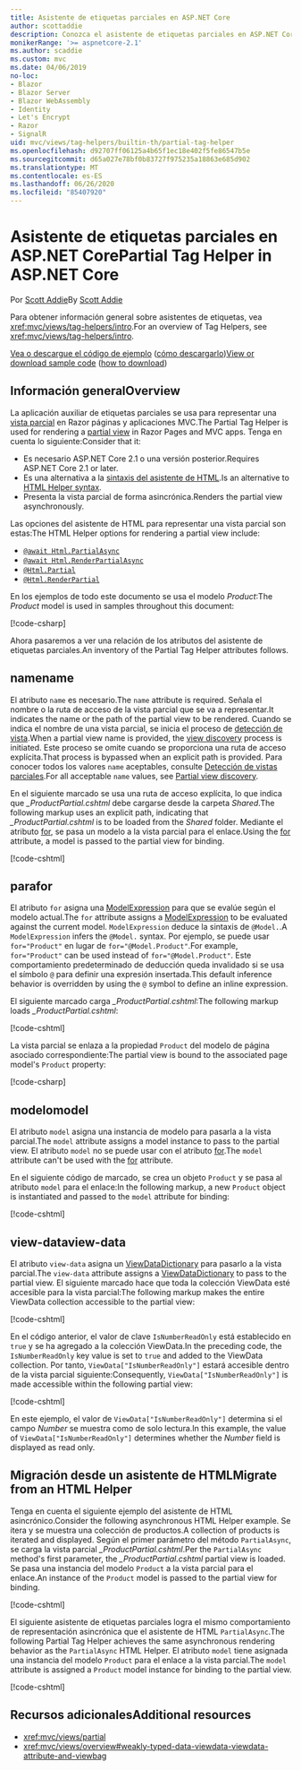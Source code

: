 ```yaml
---
title: Asistente de etiquetas parciales en ASP.NET Core
author: scottaddie
description: Conozca el asistente de etiquetas parciales en ASP.NET Core y el rol que desempeña cada uno de sus atributos a la hora de representar una vista parcial.
monikerRange: '>= aspnetcore-2.1'
ms.author: scaddie
ms.custom: mvc
ms.date: 04/06/2019
no-loc:
- Blazor
- Blazor Server
- Blazor WebAssembly
- Identity
- Let's Encrypt
- Razor
- SignalR
uid: mvc/views/tag-helpers/builtin-th/partial-tag-helper
ms.openlocfilehash: d92707ff06125a4b65f1ec18e402f5fe86547b5e
ms.sourcegitcommit: d65a027e78bf0b83727f975235a18863e685d902
ms.translationtype: MT
ms.contentlocale: es-ES
ms.lasthandoff: 06/26/2020
ms.locfileid: "85407920"
---
```

# <a name="partial-tag-helper-in-aspnet-core"></a><span data-ttu-id="351bb-103">Asistente de etiquetas parciales en ASP.NET Core</span><span class="sxs-lookup"><span data-stu-id="351bb-103">Partial Tag Helper in ASP.NET Core</span></span>

<span data-ttu-id="351bb-104">Por [Scott Addie](https://github.com/scottaddie)</span><span class="sxs-lookup"><span data-stu-id="351bb-104">By [Scott Addie](https://github.com/scottaddie)</span></span>

<span data-ttu-id="351bb-105">Para obtener información general sobre asistentes de etiquetas, vea <xref:mvc/views/tag-helpers/intro>.</span><span class="sxs-lookup"><span data-stu-id="351bb-105">For an overview of Tag Helpers, see <xref:mvc/views/tag-helpers/intro>.</span></span>

<span data-ttu-id="351bb-106">[Vea o descargue el código de ejemplo](https://github.com/dotnet/AspNetCore.Docs/tree/master/aspnetcore/mvc/views/tag-helpers/built-in/samples) ([cómo descargarlo](xref:index#how-to-download-a-sample))</span><span class="sxs-lookup"><span data-stu-id="351bb-106">[View or download sample code](https://github.com/dotnet/AspNetCore.Docs/tree/master/aspnetcore/mvc/views/tag-helpers/built-in/samples) ([how to download](xref:index#how-to-download-a-sample))</span></span>

## <a name="overview"></a><span data-ttu-id="351bb-107">Información general</span><span class="sxs-lookup"><span data-stu-id="351bb-107">Overview</span></span>

<span data-ttu-id="351bb-108">La aplicación auxiliar de etiquetas parciales se usa para representar una [vista parcial](xref:mvc/views/partial) en Razor páginas y aplicaciones MVC.</span><span class="sxs-lookup"><span data-stu-id="351bb-108">The Partial Tag Helper is used for rendering a [partial view](xref:mvc/views/partial) in Razor Pages and MVC apps.</span></span> <span data-ttu-id="351bb-109">Tenga en cuenta lo siguiente:</span><span class="sxs-lookup"><span data-stu-id="351bb-109">Consider that it:</span></span>

* <span data-ttu-id="351bb-110">Es necesario ASP.NET Core 2.1 o una versión posterior.</span><span class="sxs-lookup"><span data-stu-id="351bb-110">Requires ASP.NET Core 2.1 or later.</span></span>
* <span data-ttu-id="351bb-111">Es una alternativa a la [sintaxis del asistente de HTML](xref:mvc/views/partial#reference-a-partial-view).</span><span class="sxs-lookup"><span data-stu-id="351bb-111">Is an alternative to [HTML Helper syntax](xref:mvc/views/partial#reference-a-partial-view).</span></span>
* <span data-ttu-id="351bb-112">Presenta la vista parcial de forma asincrónica.</span><span class="sxs-lookup"><span data-stu-id="351bb-112">Renders the partial view asynchronously.</span></span>

<span data-ttu-id="351bb-113">Las opciones del asistente de HTML para representar una vista parcial son estas:</span><span class="sxs-lookup"><span data-stu-id="351bb-113">The HTML Helper options for rendering a partial view include:</span></span>

* [`@await Html.PartialAsync`](/dotnet/api/microsoft.aspnetcore.mvc.rendering.htmlhelperpartialextensions.partialasync)
* [`@await Html.RenderPartialAsync`](/dotnet/api/microsoft.aspnetcore.mvc.rendering.htmlhelperpartialextensions.renderpartialasync)
* [`@Html.Partial`](/dotnet/api/microsoft.aspnetcore.mvc.rendering.htmlhelperpartialextensions.partial)
* [`@Html.RenderPartial`](/dotnet/api/microsoft.aspnetcore.mvc.rendering.htmlhelperpartialextensions.renderpartial)

<span data-ttu-id="351bb-114">En los ejemplos de todo este documento se usa el modelo *Product*:</span><span class="sxs-lookup"><span data-stu-id="351bb-114">The *Product* model is used in samples throughout this document:</span></span>

[!code-csharp[](samples/TagHelpersBuiltIn/Models/Product.cs)]

<span data-ttu-id="351bb-115">Ahora pasaremos a ver una relación de los atributos del asistente de etiquetas parciales.</span><span class="sxs-lookup"><span data-stu-id="351bb-115">An inventory of the Partial Tag Helper attributes follows.</span></span>

## <a name="name"></a><span data-ttu-id="351bb-116">name</span><span class="sxs-lookup"><span data-stu-id="351bb-116">name</span></span>

<span data-ttu-id="351bb-117">El atributo `name` es necesario.</span><span class="sxs-lookup"><span data-stu-id="351bb-117">The `name` attribute is required.</span></span> <span data-ttu-id="351bb-118">Señala el nombre o la ruta de acceso de la vista parcial que se va a representar.</span><span class="sxs-lookup"><span data-stu-id="351bb-118">It indicates the name or the path of the partial view to be rendered.</span></span> <span data-ttu-id="351bb-119">Cuando se indica el nombre de una vista parcial, se inicia el proceso de [detección de vista](xref:mvc/views/overview#view-discovery).</span><span class="sxs-lookup"><span data-stu-id="351bb-119">When a partial view name is provided, the [view discovery](xref:mvc/views/overview#view-discovery) process is initiated.</span></span> <span data-ttu-id="351bb-120">Este proceso se omite cuando se proporciona una ruta de acceso explícita.</span><span class="sxs-lookup"><span data-stu-id="351bb-120">That process is bypassed when an explicit path is provided.</span></span> <span data-ttu-id="351bb-121">Para conocer todos los valores `name` aceptables, consulte [Detección de vistas parciales](xref:mvc/views/partial#partial-view-discovery).</span><span class="sxs-lookup"><span data-stu-id="351bb-121">For all acceptable `name` values, see [Partial view discovery](xref:mvc/views/partial#partial-view-discovery).</span></span>

<span data-ttu-id="351bb-122">En el siguiente marcado se usa una ruta de acceso explícita, lo que indica que *_ProductPartial.cshtml* debe cargarse desde la carpeta *Shared*.</span><span class="sxs-lookup"><span data-stu-id="351bb-122">The following markup uses an explicit path, indicating that *_ProductPartial.cshtml* is to be loaded from the *Shared* folder.</span></span> <span data-ttu-id="351bb-123">Mediante el atributo [for](#for), se pasa un modelo a la vista parcial para el enlace.</span><span class="sxs-lookup"><span data-stu-id="351bb-123">Using the [for](#for) attribute, a model is passed to the partial view for binding.</span></span>

[!code-cshtml[](samples/TagHelpersBuiltIn/Pages/Product.cshtml?name=snippet_Name)]

## <a name="for"></a><span data-ttu-id="351bb-124">para</span><span class="sxs-lookup"><span data-stu-id="351bb-124">for</span></span>

<span data-ttu-id="351bb-125">El atributo `for` asigna una [ModelExpression](/dotnet/api/microsoft.aspnetcore.mvc.viewfeatures.modelexpression) para que se evalúe según el modelo actual.</span><span class="sxs-lookup"><span data-stu-id="351bb-125">The `for` attribute assigns a [ModelExpression](/dotnet/api/microsoft.aspnetcore.mvc.viewfeatures.modelexpression) to be evaluated against the current model.</span></span> <span data-ttu-id="351bb-126">`ModelExpression` deduce la sintaxis de `@Model.`.</span><span class="sxs-lookup"><span data-stu-id="351bb-126">A `ModelExpression` infers the `@Model.` syntax.</span></span> <span data-ttu-id="351bb-127">Por ejemplo, se puede usar `for="Product"` en lugar de `for="@Model.Product"`.</span><span class="sxs-lookup"><span data-stu-id="351bb-127">For example, `for="Product"` can be used instead of `for="@Model.Product"`.</span></span> <span data-ttu-id="351bb-128">Este comportamiento predeterminado de deducción queda invalidado si se usa el símbolo `@` para definir una expresión insertada.</span><span class="sxs-lookup"><span data-stu-id="351bb-128">This default inference behavior is overridden by using the `@` symbol to define an inline expression.</span></span>

<span data-ttu-id="351bb-129">El siguiente marcado carga *_ProductPartial.cshtml*:</span><span class="sxs-lookup"><span data-stu-id="351bb-129">The following markup loads *_ProductPartial.cshtml*:</span></span>

[!code-cshtml[](samples/TagHelpersBuiltIn/Pages/Product.cshtml?name=snippet_For)]

<span data-ttu-id="351bb-130">La vista parcial se enlaza a la propiedad `Product` del modelo de página asociado correspondiente:</span><span class="sxs-lookup"><span data-stu-id="351bb-130">The partial view is bound to the associated page model's `Product` property:</span></span>

[!code-csharp[](samples/TagHelpersBuiltIn/Pages/Product.cshtml.cs?highlight=8)]

## <a name="model"></a><span data-ttu-id="351bb-131">modelo</span><span class="sxs-lookup"><span data-stu-id="351bb-131">model</span></span>

<span data-ttu-id="351bb-132">El atributo `model` asigna una instancia de modelo para pasarla a la vista parcial.</span><span class="sxs-lookup"><span data-stu-id="351bb-132">The `model` attribute assigns a model instance to pass to the partial view.</span></span> <span data-ttu-id="351bb-133">El atributo `model` no se puede usar con el atributo [for](#for).</span><span class="sxs-lookup"><span data-stu-id="351bb-133">The `model` attribute can't be used with the [for](#for) attribute.</span></span>

<span data-ttu-id="351bb-134">En el siguiente código de marcado, se crea un objeto `Product` y se pasa al atributo `model` para el enlace:</span><span class="sxs-lookup"><span data-stu-id="351bb-134">In the following markup, a new `Product` object is instantiated and passed to the `model` attribute for binding:</span></span>

[!code-cshtml[](samples/TagHelpersBuiltIn/Pages/Product.cshtml?name=snippet_Model)]

## <a name="view-data"></a><span data-ttu-id="351bb-135">view-data</span><span class="sxs-lookup"><span data-stu-id="351bb-135">view-data</span></span>

<span data-ttu-id="351bb-136">El atributo `view-data` asigna un [ViewDataDictionary](/dotnet/api/microsoft.aspnetcore.mvc.viewfeatures.viewdatadictionary) para pasarlo a la vista parcial.</span><span class="sxs-lookup"><span data-stu-id="351bb-136">The `view-data` attribute assigns a [ViewDataDictionary](/dotnet/api/microsoft.aspnetcore.mvc.viewfeatures.viewdatadictionary) to pass to the partial view.</span></span> <span data-ttu-id="351bb-137">El siguiente marcado hace que toda la colección ViewData esté accesible para la vista parcial:</span><span class="sxs-lookup"><span data-stu-id="351bb-137">The following markup makes the entire ViewData collection accessible to the partial view:</span></span>

[!code-cshtml[](samples/TagHelpersBuiltIn/Pages/Product.cshtml?name=snippet_ViewData&highlight=5-)]

<span data-ttu-id="351bb-138">En el código anterior, el valor de clave `IsNumberReadOnly` está establecido en `true` y se ha agregado a la colección ViewData.</span><span class="sxs-lookup"><span data-stu-id="351bb-138">In the preceding code, the `IsNumberReadOnly` key value is set to `true` and added to the ViewData collection.</span></span> <span data-ttu-id="351bb-139">Por tanto, `ViewData["IsNumberReadOnly"]` estará accesible dentro de la vista parcial siguiente:</span><span class="sxs-lookup"><span data-stu-id="351bb-139">Consequently, `ViewData["IsNumberReadOnly"]` is made accessible within the following partial view:</span></span>

[!code-cshtml[](samples/TagHelpersBuiltIn/Pages/Shared/_ProductViewDataPartial.cshtml?highlight=5)]

<span data-ttu-id="351bb-140">En este ejemplo, el valor de `ViewData["IsNumberReadOnly"]` determina si el campo *Number* se muestra como de solo lectura.</span><span class="sxs-lookup"><span data-stu-id="351bb-140">In this example, the value of `ViewData["IsNumberReadOnly"]` determines whether the *Number* field is displayed as read only.</span></span>

## <a name="migrate-from-an-html-helper"></a><span data-ttu-id="351bb-141">Migración desde un asistente de HTML</span><span class="sxs-lookup"><span data-stu-id="351bb-141">Migrate from an HTML Helper</span></span>

<span data-ttu-id="351bb-142">Tenga en cuenta el siguiente ejemplo del asistente de HTML asincrónico.</span><span class="sxs-lookup"><span data-stu-id="351bb-142">Consider the following asynchronous HTML Helper example.</span></span> <span data-ttu-id="351bb-143">Se itera y se muestra una colección de productos.</span><span class="sxs-lookup"><span data-stu-id="351bb-143">A collection of products is iterated and displayed.</span></span> <span data-ttu-id="351bb-144">Según el primer parámetro del método `PartialAsync`, se carga la vista parcial *_ProductPartial.cshtml*.</span><span class="sxs-lookup"><span data-stu-id="351bb-144">Per the `PartialAsync` method's first parameter, the *_ProductPartial.cshtml* partial view is loaded.</span></span> <span data-ttu-id="351bb-145">Se pasa una instancia del modelo `Product` a la vista parcial para el enlace.</span><span class="sxs-lookup"><span data-stu-id="351bb-145">An instance of the `Product` model is passed to the partial view for binding.</span></span>

[!code-cshtml[](samples/TagHelpersBuiltIn/Pages/Products.cshtml?name=snippet_HtmlHelper&highlight=3)]

<span data-ttu-id="351bb-146">El siguiente asistente de etiquetas parciales logra el mismo comportamiento de representación asincrónica que el asistente de HTML `PartialAsync`.</span><span class="sxs-lookup"><span data-stu-id="351bb-146">The following Partial Tag Helper achieves the same asynchronous rendering behavior as the `PartialAsync` HTML Helper.</span></span> <span data-ttu-id="351bb-147">El atributo `model` tiene asignada una instancia del modelo `Product` para el enlace a la vista parcial.</span><span class="sxs-lookup"><span data-stu-id="351bb-147">The `model` attribute is assigned a `Product` model instance for binding to the partial view.</span></span>

[!code-cshtml[](samples/TagHelpersBuiltIn/Pages/Products.cshtml?name=snippet_TagHelper&highlight=3)]

## <a name="additional-resources"></a><span data-ttu-id="351bb-148">Recursos adicionales</span><span class="sxs-lookup"><span data-stu-id="351bb-148">Additional resources</span></span>

* <xref:mvc/views/partial>
* <xref:mvc/views/overview#weakly-typed-data-viewdata-viewdata-attribute-and-viewbag>
